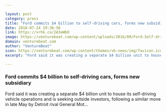 ```yaml
---

layout: post
category: press
title: "Ford commits $4 billion to self-driving cars, forms new subsidiary"
date: 2018-07-24 19:36:56
link: https://vrhk.co/2A3eWbO
image: https://venturebeat.com/wp-content/uploads/2016/09/Ford-Self-driving-car.jpg?fit=2000%2C1333&strip=all
domain: venturebeat.com
author: "VentureBeat"
icon: https://venturebeat.com/wp-content/themes/vb-news/img/favicon.ico
excerpt: "Ford said it was creating a separate $4 billion unit to house its self-driving vehicle operations and is seeking outside investors, following a similar move in late May by Detroit rival General Mot…"

---
```


### Ford commits $4 billion to self-driving cars, forms new subsidiary

Ford said it was creating a separate $4 billion unit to house its self-driving vehicle operations and is seeking outside investors, following a similar move in late May by Detroit rival General Mot…